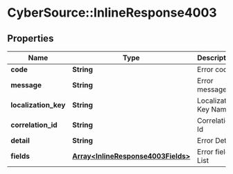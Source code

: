 # CyberSource::InlineResponse4003

## Properties
Name | Type | Description | Notes
------------ | ------------- | ------------- | -------------
**code** | **String** | Error code | 
**message** | **String** | Error message | 
**localization_key** | **String** | Localization Key Name | [optional] 
**correlation_id** | **String** | Correlation Id | [optional] 
**detail** | **String** | Error Detail | [optional] 
**fields** | [**Array&lt;InlineResponse4003Fields&gt;**](InlineResponse4003Fields.md) | Error fields List | [optional] 



